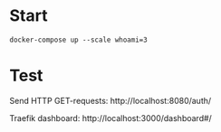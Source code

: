 # Start
`docker-compose up --scale whoami=3`

# Test
Send HTTP GET-requests:
http://localhost:8080/auth/

Traefik dashboard:
http://localhost:3000/dashboard#/
